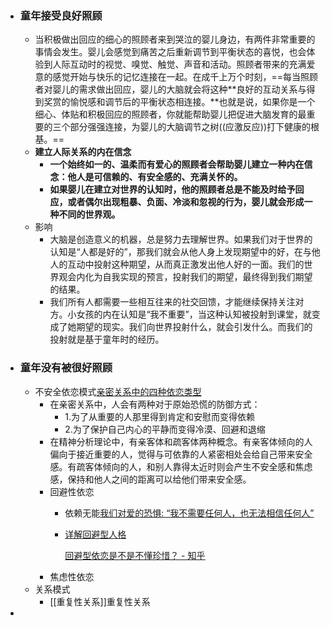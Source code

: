 - ### 童年接受良好照顾
	- 当积极做出回应的细心的照顾者来到哭泣的婴儿身边，有两件非常重要的事情会发生。婴儿会感觉到痛苦之后重新调节到平衡状态的喜悦，也会体验到人际互动时的视觉、嗅觉、触觉、声音和活动。照顾者带来的充满爱意的感觉开始与快乐的记忆连接在一起。在成千上万个时刻，==每当照顾者对婴儿的需求做出回应，婴儿的大脑就会将这种**良好的互动关系与得到奖赏的愉悦感和调节后的平衡状态相连接。**也就是说，如果你是一个细心、体贴和积极回应的照顾者，你就能帮助婴儿把促进大脑发育的最重要的三个部分强强连接，为婴儿的大脑调节之树((应激反应))打下健康的根基。==
	- **建立人际关系的内在信念**
		- **一个始终如一的、温柔而有爱心的照顾者会帮助婴儿建立一种内在信念：他人是可信赖的、有安全感的、充满关怀的。**
		- **如果婴儿在建立对世界的认知时，他的照顾者总是不能及时给予回应，或者偶尔出现粗暴、负面、冷淡和忽视的行为，婴儿就会形成一种不同的世界观。**
	- 影响
		- 大脑是创造意义的机器，总是努力去理解世界。如果我们对于世界的认知是“人都是好的”，那我们就会从他人身上发现期望中的好，在与他人的互动中投射这种期望，从而真正激发出他人好的一面。我们的世界观会内化为自我实现的预言，投射我们的期望，最终得到我们期望的结果。
		- 我们所有人都需要一些相互往来的社交回馈，才能继续保持关注对方。小女孩的内在认知是“我不重要”，当这种认知被投射到课堂，就变成了她期望的现实。我们向世界投射什么，就会引发什么。而我们的投射就是基于童年时的经历。
- ### 童年没有被很好照顾
	- 不安全依恋模式[亲密关系中的四种依恋类型](https://zhuanlan.zhihu.com/p/220475735?utm_source=ZHShareTargetIDMore&utm_medium=social&utm_oi=920329741893013504)
		- 在亲密关系中，人会有两种对于原始恐慌的防御方式：
			- 1.为了从重要的人那里得到肯定和安慰而变得依赖
			- 2.为了保护自己内心的平静而变得冷漠、回避和退缩
		- 在精神分析理论中，有亲客体和疏客体两种概念。有亲客体倾向的人偏向于接近重要的人，觉得与可依靠的人紧密相处会给自己带来安全感。有疏客体倾向的人，和别人靠得太近时则会产生不安全感和焦虑感，保持和他人之间的距离可以给他们带来安全感。
		- 回避性依恋
			- 依赖无能[我们对爱的恐惧: “我不需要任何人，也无法相信任何人”](https://zhuanlan.zhihu.com/p/104736021?utm_source=ZHShareTargetIDMore&utm_medium=social&utm_oi=920329741893013504)
			- [详解回避型人格](https://zhuanlan.zhihu.com/p/195687907?utm_source=ZHShareTargetIDMore&utm_medium=social&utm_oi=920329741893013504)
			  
			  [回避型依恋是不是不懂珍惜？ - 知乎](https://www.zhihu.com/question/405031080/answer/1363800744?utm_source=ZHShareTargetIDMore&utm_medium=social&utm_oi=920329741893013504)
		- 焦虑性依恋
	- 关系模式
		- [[重复性关系]]重复性关系
-